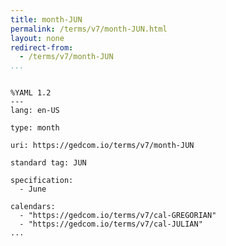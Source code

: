 ```yaml
---
title: month-JUN
permalink: /terms/v7/month-JUN.html
layout: none
redirect-from:
  - /terms/v7/month-JUN
...
```


```

%YAML 1.2
---
lang: en-US

type: month

uri: https://gedcom.io/terms/v7/month-JUN

standard tag: JUN

specification:
  - June

calendars:
  - "https://gedcom.io/terms/v7/cal-GREGORIAN"
  - "https://gedcom.io/terms/v7/cal-JULIAN"
...

```
